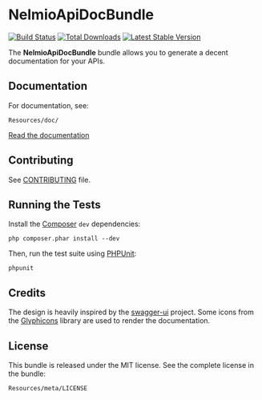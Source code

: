 NelmioApiDocBundle
==================

[![Build
Status](https://secure.travis-ci.org/nelmio/NelmioApiDocBundle.png?branch=master)](http://travis-ci.org/nelmio/NelmioApiDocBundle)
[![Total Downloads](https://poser.pugx.org/nelmio/api-doc-bundle/downloads)](https://packagist.org/packages/nelmio/api-doc-bundle)
[![Latest Stable
Version](https://poser.pugx.org/nelmio/api-doc-bundle/v/stable)](https://packagist.org/packages/nelmio/api-doc-bundle)

The **NelmioApiDocBundle** bundle allows you to generate a decent documentation
for your APIs.

Documentation
-------------

For documentation, see:

    Resources/doc/

[Read the documentation](https://github.com/nelmio/NelmioApiDocBundle/blob/master/Resources/doc/index.md)


Contributing
------------

See
[CONTRIBUTING](https://github.com/nelmio/NelmioApiDocBundle/blob/master/CONTRIBUTING.md)
file.


Running the Tests
-----------------

Install the [Composer](http://getcomposer.org/) `dev` dependencies:

    php composer.phar install --dev

Then, run the test suite using
[PHPUnit](https://github.com/sebastianbergmann/phpunit/):

    phpunit


Credits
-------

The design is heavily inspired by the
[swagger-ui](https://github.com/wordnik/swagger-ui) project.
Some icons from the [Glyphicons](http://glyphicons.com/) library are used to
render the documentation.


License
-------

This bundle is released under the MIT license. See the complete license in the
bundle:

    Resources/meta/LICENSE
